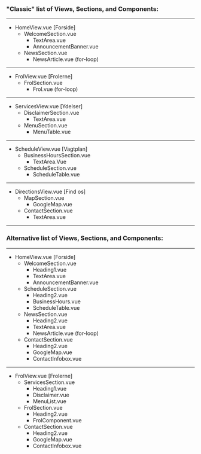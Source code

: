 
### "Classic" list of Views, Sections, and Components:
---
- HomeView.vue [Forside]
  - WelcomeSection.vue
    - TextArea.vue
    - AnnouncementBanner.vue
  - NewsSection.vue
    - NewsArticle.vue (for-loop)
---
- FrolView.vue [Frolerne]
  - FrolSection.vue
    - Frol.vue (for-loop) 
---
- ServicesView.vue [Ydelser]
  - DisclaimerSection.vue
    - TextArea.vue
  - MenuSection.vue
    - MenuTable.vue
---
- ScheduleView.vue [Vagtplan]
  - BusinessHoursSection.vue
    - TextArea.Vue
  - ScheduleSection.vue
    - ScheduleTable.vue
---
- DirectionsView.vue [Find os]
  - MapSection.vue
    - GoogleMap.vue
  - ContactSection.vue
    - TextArea.vue
---

### Alternative list of Views, Sections, and Components:
---
- HomeView.vue [Forside]
  - WelcomeSection.vue
    - Heading1.vue
    - TextArea.vue
    - AnnouncementBanner.vue
  - ScheduleSection.vue
    - Heading2.vue
    - BusinessHours.vue
    - ScheduleTable.vue
  - NewsSection.vue
    - Heading2.vue
    - TextArea.vue
    - NewsArticle.vue (for-loop)
  - ContactSection.vue
    - Heading2.vue
    - GoogleMap.vue
    - ContactInfobox.vue
---
- FrolView.vue [Frolerne]
  - ServicesSection.vue
    - Heading1.vue
    - Disclaimer.vue
    - MenuList.vue
  - FrolSection.vue
    - Heading2.vue
    - FrolComponent.vue
  - ContactSection.vue
    - Heading2.vue
    - GoogleMap.vue
    - ContactInfobox.vue


<style>
    
</style>